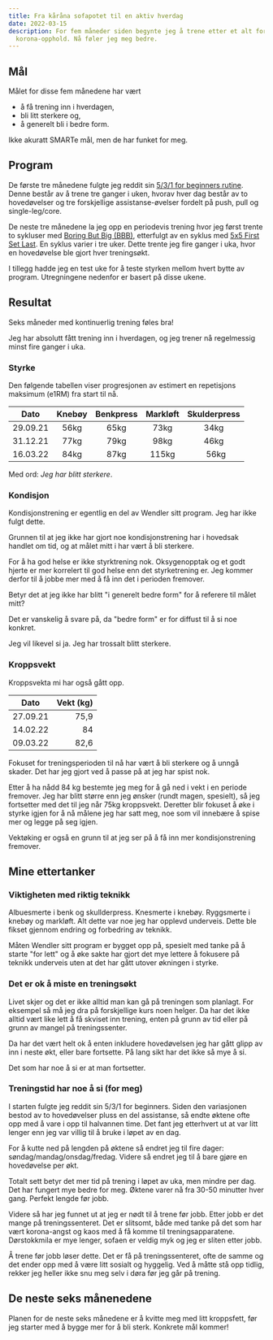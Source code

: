 ```yaml
---
title: Fra kåråna sofapotet til en aktiv hverdag
date: 2022-03-15
description: For fem måneder siden begynte jeg å trene etter et alt for langt
  korona-opphold. Nå føler jeg meg bedre.
---
```

## Mål

Målet for disse fem månedene har vært
- å få trening inn i hverdagen, 
- bli litt sterkere og,
- å generelt bli i bedre form.

Ikke akuratt SMARTe mål, men de har funket for meg. 

## Program

De første tre månedene fulgte jeg reddit sin [5/3/1 for beginners rutine](https://thefitness.wiki/routines/5-3-1-for-beginners/). Denne består av å trene tre ganger i uken, hvorav hver dag består av to hovedøvelser og tre forskjellige assistanse-øvelser fordelt på push, pull og single-leg/core.

De neste tre månedene la jeg opp en periodevis trening hvor jeg først trente to sykluser med [Boring But Big (BBB)](https://www.jimwendler.com/blogs/jimwendler-com/101077382-boring-but-big), etterfulgt av en syklus med [5x5 First Set Last](https://thefitness.wiki/5-3-1-primer/). En syklus varier i tre uker. Dette trente jeg fire ganger i uka, hvor en hovedøvelse ble gjort hver treningsøkt.

I tillegg hadde jeg en test uke for å teste styrken mellom hvert bytte av program. Utregningene nedenfor er basert på disse ukene.


## Resultat

Seks måneder med kontinuerlig trening føles bra!

Jeg har absolutt fått trening inn i hverdagen, og jeg trener nå regelmessig minst fire ganger i uka. 

### Styrke
Den følgende tabellen viser progresjonen av estimert en repetisjons maksimum (e1RM) fra start til nå.

|Dato      |Knebøy  |Benkpress  |Markløft | Skulderpress |
|----------|:------:|:---------:|:-------:|:------------:|
|29.09.21  |  56kg  |  65kg     | 73kg    |  34kg        |
|31.12.21  |  77kg  |  79kg     | 98kg    |  46kg        |
|16.03.22  |  84kg  |  87kg     | 115kg   |  56kg        |

Med ord: *Jeg har blitt sterkere*.

### Kondisjon
Kondisjonstrening er egentlig en del av Wendler sitt program. Jeg har ikke fulgt dette.

Grunnen til at jeg ikke har gjort noe kondisjonstrening har i hovedsak handlet om tid, og at målet mitt i har vært å bli sterkere. 

For å ha god helse er ikke styrktrening nok. Oksygenopptak og et godt hjerte er mer korrelert til god helse enn det styrketrening er. Jeg kommer derfor til å jobbe mer med å få inn det i perioden fremover.

Betyr det at jeg ikke har blitt "i generelt bedre form" for å referere til målet mitt? 

Det er vanskelig å svare på, da "bedre form" er for diffust til å si noe konkret.

Jeg vil likevel si ja. Jeg har trossalt blitt sterkere.

### Kroppsvekt
Kroppsvekta mi har også gått opp.

|Dato      | Vekt (kg) |
|----------|----------:|
|27.09.21  | 75,9      |
|14.02.22  | 84        |
|09.03.22  | 82,6      |


Fokuset for treningsperioden til nå har vært å bli sterkere og å unngå skader. Det har jeg gjort ved å passe på at jeg har spist nok.

Etter å ha nådd 84 kg bestemte jeg meg for å gå ned i vekt i en periode fremover. Jeg har blitt større enn jeg ønsker (rundt magen, spesielt), så jeg fortsetter med det til jeg når 75kg kroppsvekt. Deretter blir fokuset å øke i styrke igjen for å nå målene jeg har satt meg, noe som vil innebære å spise mer og legge på seg igjen.

Vektøking er også en grunn til at jeg ser på å få inn mer kondisjonstrening fremover.

## Mine ettertanker

### Viktigheten med riktig teknikk

Albuesmerte i benk og skullderpress. Knesmerte i knebøy. Ryggsmerte i knebøy og markløft. Alt dette var noe jeg har opplevd underveis. Dette ble fikset gjennom endring og forbedring av teknikk.

Måten Wendler sitt program er bygget opp på, spesielt med tanke på å starte "for lett" og å øke sakte har gjort det mye lettere å fokusere på teknikk underveis uten at det har gått utover økningen i styrke.

### Det er ok å miste en treningsøkt

Livet skjer og det er ikke alltid man kan gå på treningen som planlagt.
For eksempel så må jeg dra på forskjellige kurs noen helger. Da har det ikke alltid vært like lett å få skviset inn trening, enten på grunn av tid eller på grunn av mangel på treningssenter.

Da har det vært helt ok å enten inkludere hovedøvelsen jeg har gått glipp av inn i neste økt, eller bare fortsette. På lang sikt har det ikke så mye å si.

Det som har noe å si er at man fortsetter.

### Treningstid har noe å si (for meg)

I starten fulgte jeg reddit sin 5/3/1 for beginners. Siden den variasjonen bestod av to hovedøvelser pluss en del assistanse, så endte øktene ofte opp med å vare i opp til halvannen time. Det fant jeg etterhvert ut at var litt lenger enn jeg var villig til å bruke i løpet av en dag.

For å kutte ned på lengden på øktene så endret jeg til fire dager: søndag/mandag/onsdag/fredag. Videre så endret jeg til å bare gjøre en hovedøvelse per økt.

Totalt sett betyr det mer tid på trening i løpet av uka, men mindre per dag. Det har fungert mye bedre for meg. Øktene varer nå fra 30-50 minutter hver gang. Perfekt lengde før jobb.

Videre så har jeg funnet ut at jeg er nødt til å trene før jobb. Etter jobb er det mange på treningssenteret. Det er slitsomt, både med tanke på det som har vært korona-angst og kaos med å få komme til treningsapparatene. Dørstokkmila er mye lenger, sofaen er veldig myk og jeg er sliten etter jobb.

Å trene før jobb løser dette. Det er få på treningssenteret, ofte de samme og det ender opp med å være litt sosialt og hyggelig. Ved å måtte stå opp tidlig, rekker jeg heller ikke snu meg selv i døra før jeg går på trening.

## De neste seks månenedene

Planen for de neste seks månedene er å kvitte meg med litt kroppsfett, før jeg starter med å bygge mer for å bli sterk. Konkrete mål kommer!